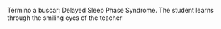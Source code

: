 Término a buscar: Delayed Sleep Phase Syndrome.
The student learns through the smiling eyes of the teacher